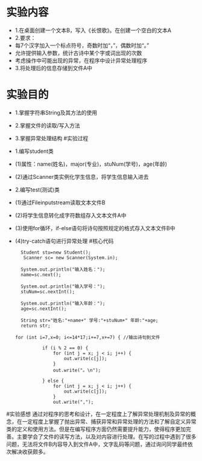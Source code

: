 
# 实验内容
- 1.在桌面创建一个文本B，写入《长恨歌》。在创建一个空白的文本A
- 2.要求：
- 每7个汉字加入一个标点符号，奇数时加“，”，偶数时加“。”
- 允许提供输入参数，统计古诗中某个字或词出现的次数
- 考虑操作中可能出现的异常，在程序中设计异常处理程序
- 3.将处理后的信息存储到文件A中
# 实验目的
- 1.掌握字符串String及其方法的使用
- 2.掌握文件的读取/写入方法
- 3.掌握异常处理结构
#实验过程
- 1.编写student类 
- (1)属性：name(姓名)，major(专业)，stuNum(学号)，age(年龄) 
- (2)通过Scanner类实例化学生信息，将学生信息输入进去 
- 2.编写test(测试)类 
- (1)通过Fileinputstream读取文本文件B 
- (2)将学生信息转化成字符数组存入文本文件A中 
- (3)使用for循环，if-else语句将诗句按照规定的格式存入文本文件B中 
- (4)try-catch语句进行异常处理 
#核心代码

        Student stu=new Student();
         Scanner sc= new Scanner(System.in);

        System.out.println("输入姓名：");
        name=sc.next();

        System.out.println("输入学号：");
        stuNum=sc.nextInt();

        System.out.println("输入年龄：");
        age=sc.nextInt();

        String str="姓名:"+name+" 学号:"+stuNum+" 年龄:"+age;
        return str;

      for (int i=7,x=0; i<=14*17;i+=7,x+=7) { //输出诗句到文件

                if (i % 2 == 0) {
                    for (int j = x; j < i; j++) {
                        out.write(c[j]);
                    }
                    out.write("。\n");

                } else {
                    for (int j = x; j < i; j++) {
                        out.write(c[j]);
                    }
                    out.write(",");
#实验感想
通过对程序的思考和设计，在一定程度上了解异常处理机制及异常的概念，在一定程度上掌握了抛出异常、捕获异常和异常处理的方法和了解自定义异常类的定义和使用方法。但是在编写程序方面仍然需要提升能力，使得程序更加完善。主要学会了文件的读写方法，以及对内容进行处理。在写的过程中遇到了很多问题，无法将文件B内容导入到文件A中，文字乱码等问题，通过询问同学最终依次解决收获颇多。
